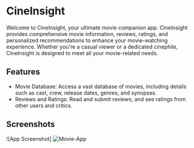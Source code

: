 
# CineInsight

Welcome to CineInsight, your ultimate movie companion app. CineInsight provides comprehensive movie information, reviews, ratings, and personalized recommendations to enhance your movie-watching experience. Whether you're a casual viewer or a dedicated cinephile, CineInsight is designed to meet all your movie-related needs.




## Features

- Movie Database: Access a vast database of movies, including details such as cast, crew, release dates, genres, and synopses.
- Reviews and Ratings: Read and submit reviews, and see ratings from other users and critics.



    
## Screenshots

![App Screenshot]
![Movie-App](https://github.com/VisalRazaZaidi/CineInsight/assets/90027818/5eaf1063-8ca4-45b3-a6aa-7c94566fd71b)

